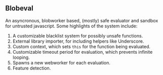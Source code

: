 ## Blobeval

An asyncronous, blobworker based, (mostly) safe evaluator and sandbox for untrusted javascript. Some highlights of the system include:

1. A customizable blacklist system for possibly unsafe functions.
2. External library importer, for including helpers like Underscore.
3. Custom context, which sets `this` for the function being evaluated.
4. Customizable timeout period for evaluation, which prevents infinite looping.
5. Spawns a new webworker for each evaluation.
6. Feature detection.